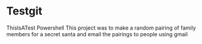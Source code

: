 # Testgit
ThisIsATest
Powershell
This project was to make a random pairing of family members for a secret santa and email the pairings to people using gmail
